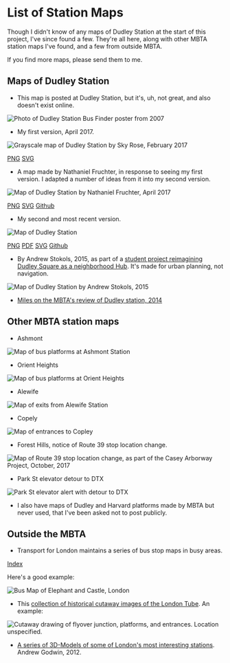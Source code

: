 <link rel="stylesheet" type="text/css" href="style.css"/>

# List of Station Maps

Though I didn't know of any maps of Dudley Station at the start of this project, I've since found a few. They're all here, along with other MBTA station maps I've found, and a few from outside MBTA.

If you find more maps, please send them to me.

## Maps of Dudley Station

* This map is posted at Dudley Station, but it's, uh, not great, and also doesn't exist online.

<img alt="Photo of Dudley Station Bus Finder poster from 2007" src="2007_poster.jpg">

* My first version, April 2017.

<img alt="Grayscale map of Dudley Station by Sky Rose, February 2017" src="dudley_sky_rose_v1.png">

[PNG](dudley_sky_rose_v1.png) [SVG](dudley_sky_rose_v1.svg)

* A map made by Nathaniel Fruchter, in response to seeing my first version. I adapted a number of ideas from it into my second version.

<img alt="Map of Dudley Station by Nathaniel Fruchter, April 2017" src="nhfruchter.png">

[PNG](https://github.com/nhfruchter/dudley-map/raw/master/dudley%20map%2011x17.png) [SVG](https://raw.githubusercontent.com/nhfruchter/dudley-map/master/MBTA%20Dudley.svg) [Github](https://github.com/nhfruchter/dudley-map)

* My second and most recent version.

<img alt="Map of Dudley Station" src="../Dudley_Station_Map.png">

[PNG](../Dudley_Station_Map.png) [PDF](../Dudley_Station_Map.pdf) [SVG](../Dudley_Station_Map.svg) [Github](https://github.com/skyqrose/dudley-station-map)

* By Andrew Stokols, 2015, as part of a [student project reimagining Dudley Square as a neighborhood Hub](https://www.andrewstokols.com/dudley-square-transit-hub-to-neighborhood-hub/). It's made for urban planning, not navigation.

<img alt="Map of Dudley Station by Andrew Stokols, 2015" src="dudley_andrew_stokols.png">

* [Miles on the MBTA's review of Dudley station, 2014](http://milesonthembta.blogspot.com/2014/06/dudley.html)

## Other MBTA station maps

* Ashmont

<img alt="Map of bus platforms at Ashmont Station" src="Ashmont_Platform_Map.jpg">

* Orient Heights

<img alt="Map of bus platforms at Orient Heights" src="orient_heights.jpg">

* Alewife

<img alt="Map of exits from Alewife Station" src="alewife.jpg">

* Copely

<img alt="Map of entrances to Copley" src="copley_entrances.jpg">

* Forest Hills, notice of Route 39 stop location change.

<img alt="Map of Route 39 stop location change, as part of the Casey Arborway Project, October, 2017" src="forest_hills_construction.jpg">

* Park St elevator detour to DTX

<img alt="Park St elevator alert with detour to DTX" src="park_st_elevator_detour.jpg">

* I also have maps of Dudley and Harvard platforms made by MBTA but never used, that I've been asked not to post publicly.

## Outside the MBTA

* Transport for London maintains a series of bus stop maps in busy areas.

[Index](https://tfl.gov.uk/maps_/bus-spider-maps)

Here's a good example:

<img alt="Bus Map of Elephant and Castle, London" src="Elephant_and_Castle.png">

* This [collection of historical cutaway images of the London Tube](http://londonist.com/london/transport/london-cutaways). An example:

<img alt="Cutaway drawing of flyover junction, platforms, and entrances. Location unspecified." src="https://assets.londonist.com/uploads/2016/12/i875/camden_town_by_l_ashwell_wood_for_the_eagle_comic.jpg">

* [A series of 3D-Models of some of London's most interesting stations](http://stations.aeracode.org/). Andrew Godwin, 2012.
